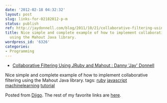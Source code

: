 ```yaml
---
date: '2012-02-18 04:32:32'
layout: post
slug: links-for-02182012-p-m
status: publish
ref: http://jaydonnell.com/blog/2011/10/21/collaborative-filtering-using-jruby-and-mahout
title: Nice simple and complete example of how to implement collaborative filtering
  using the Mahout Java library.
wordpress_id: '6326'
categories:
- Programming
---
```



  * [Collaborative Filtering Using JRuby and Mahout : Danny 'Jay' Donnell](http://jaydonnell.com/blog/2011/10/21/collaborative-filtering-using-jruby-and-mahout)


Nice simple and complete example of how to implement collaborative filtering using the Mahout Java library.
 tags:                      [ruby](http://www.diigo.com/user/eobrain/ruby)            [javascript](http://www.diigo.com/user/eobrain/javascript)            [machinelearning](http://www.diigo.com/user/eobrain/machinelearning)            [tutorial](http://www.diigo.com/user/eobrain/tutorial)


Posted from [Diigo](http://www.diigo.com). The rest of my favorite links are [here](http://www.diigo.com/user/eobrain).
